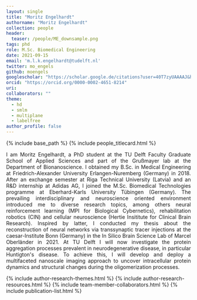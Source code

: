 ```yaml
---
layout: single
title: "Moritz Engelhardt"
authorname: "Moritz Engelhardt"
collection: people
header:
  teaser: /people/ME_downsample.png
tags: phd
role: M.Sc. Biomedical Engineering
date: 2021-09-15
email: 'm.l.k.engelhardt@tudelft.nl'
twitter: mo_engels
github: moengels
googlescholar: "https://scholar.google.de/citations?user=40T7zyUAAAAJ&hl=de"
orcid: "https://orcid.org/0000-0002-4651-8214"
uri: 
collaborators: ""
theme: 
  - hd
  - smlm
  - multiplane
  - labelfree
author_profile: false
---
```

{% include base_path %}
{% include people_titlecard.html %}


<p align= "justify">
I am Moritz Engelhardt, a PhD student at the TU Delft Faculty Graduate School of Applied Sciences and part of the Grußmayer lab at the Department of Bionanoscience. I obtained my B.Sc. in Medical Engineering at Friedrich-Alexander University Erlangen-Nuremberg (Germany) in 2018. After an exchange semester at Riga Technical University (Latvia) and an R&D internship at Adidas AG, I joined the M.Sc. Biomedical Technologies programme at Eberhard-Karls University Tübingen (Germany). The prevailing interdisciplinary and neuroscience oriented environment introduced me to diverse research topics, among others neural reinforcement learning (MPI for Biological Cybernetics), rehabilitation robotics (CIN) and cellular neuroscience (Hertie Insititute for Clinical Brain Research). Inspired by latter, I conducted my thesis about the reconstruction of neural networks via transsynaptic tracer injections at the caesar-Institute Bonn (Germany) in the In Silico Brain Science Lab of Marcel Oberländer in 2021. At TU Delft I will now investigate the protein aggregation processes prevalent in neurodegenerative disease, in particular Huntigton's disease. To achieve this, I will develop and deploy a multifaceted nanoscale imaging approach to uncover intracellular protein dynamics and structural changes during the oligomerization processes.

{% include author-research-themes.html %}
{% include author-research-resources.html %}
{% include team-member-collaborators.html %}
{% include publication-list.html %}
